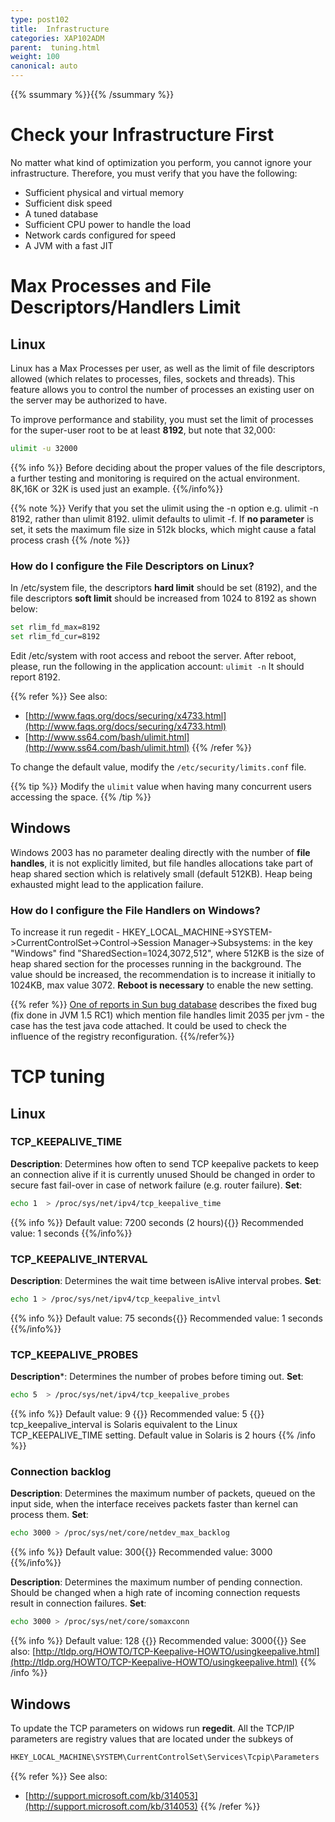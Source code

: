```yaml
---
type: post102
title:  Infrastructure
categories: XAP102ADM
parent:  tuning.html
weight: 100
canonical: auto
---
```


{{% ssummary %}}{{% /ssummary %}}

# Check your Infrastructure First

No matter what kind of optimization you perform, you cannot ignore your infrastructure. Therefore, you must verify that you have the following:

- Sufficient physical and virtual memory
- Sufficient disk speed
- A tuned database
- Sufficient CPU power to handle the load
- Network cards configured for speed
- A JVM with a fast JIT

# Max Processes and File Descriptors/Handlers Limit

## Linux

Linux has a Max Processes per user, as well as the limit of file descriptors allowed (which relates to processes, files, sockets and threads). This feature allows you to control the number of processes an existing user on the server may be authorized to have.

To improve performance and stability, you must set the limit of processes for the super-user root to be at least **8192**, but note that 32,000:


```bash
ulimit -u 32000
```

{{% info %}}
Before deciding about the proper values of the file descriptors, a further testing and monitoring is required on the actual environment. 8K,16K or 32K is used just an example.
{{%/info%}}

{{% note %}}
Verify that you set the ulimit using the -n option e.g. ulimit -n 8192, rather than ulimit 8192. ulimit defaults to ulimit -f. If **no parameter** is set, it sets the maximum file size in 512k blocks, which might cause a fatal process crash
{{% /note %}}

### How do I configure the File Descriptors on Linux?

In /etc/system file, the descriptors **hard limit** should be set (8192), and the file descriptors **soft limit** should be increased from 1024 to 8192 as shown below:


```bash
set rlim_fd_max=8192
set rlim_fd_cur=8192
```

Edit /etc/system with root access and reboot the server. After reboot, please, run the following in the application account:
`ulimit -n`
It should report 8192.

{{% refer %}}
See also:

- [http://www.faqs.org/docs/securing/x4733.html](http://www.faqs.org/docs/securing/x4733.html)
- [http://www.ss64.com/bash/ulimit.html](http://www.ss64.com/bash/ulimit.html)
{{% /refer %}}

To change the default value, modify the `/etc/security/limits.conf` file.

{{% tip %}}
Modify the `ulimit` value when having many concurrent users accessing the space.
{{% /tip %}}

## Windows

Windows 2003 has no parameter dealing directly with the number of **file handles**, it is not explicitly limited, but file handles allocations take part of heap shared section which is relatively small (default 512KB). Heap being exhausted might lead to the application failure.

### How do I configure the File Handlers on Windows?

To increase it run regedit - HKEY_LOCAL_MACHINE->SYSTEM->CurrentControlSet->Control->Session Manager->Subsystems:
in the key "Windows" find "SharedSection=1024,3072,512", where 512KB is the size of heap shared section for the processes running in the background. The value should be increased, the recommendation is to increase it initially to 1024KB, max value 3072. **Reboot is necessary** to enable the new setting.


{{% refer %}}
[One of reports in Sun bug database](http://bugs.sun.com/bugdatabase/view_bug.do?bug_id=4189011) describes the fixed bug (fix done in JVM 1.5 RC1) which mention file handles limit 2035 per jvm - the case has the test java code attached. It could be used to check the influence of the registry reconfiguration.
{{%/refer%}}

# TCP tuning

## Linux

### TCP_KEEPALIVE_TIME

**Description**: Determines how often to send TCP keepalive packets to keep an connection alive if it is currently unused
Should be changed in order to secure fast fail-over in case of network failure (e.g. router failure).
**Set**:


```bash
echo 1  > /proc/sys/net/ipv4/tcp_keepalive_time
```

{{% info %}}
Default value: 7200 seconds (2 hours){{<wbr>}}
Recommended value: 1 seconds
{{%/info%}}

### TCP_KEEPALIVE_INTERVAL

**Description**: Determines the wait time between isAlive interval probes.
**Set**:


```bash
echo 1 > /proc/sys/net/ipv4/tcp_keepalive_intvl
```

{{% info %}}
Default value: 75 seconds{{<wbr>}}
Recommended value: 1 seconds
{{%/info%}}

### TCP_KEEPALIVE_PROBES

**Description***: Determines the number of probes before timing out.
**Set**:


```bash
echo 5  > /proc/sys/net/ipv4/tcp_keepalive_probes
```

{{% info %}}
Default value: 9 {{<wbr>}}
Recommended value: 5 {{<wbr>}}
tcp_keepalive_interval is Solaris equivalent to the Linux TCP_KEEPALIVE_TIME setting. Default value in Solaris is 2 hours
{{% /info %}}

### Connection backlog

**Description**: Determines the maximum number of packets, queued on the input side, when the interface receives packets faster than kernel can process them.
**Set**:


```bash
echo 3000 > /proc/sys/net/core/netdev_max_backlog
```

{{% info %}}
Default value: 300{{<wbr>}}
Recommended value: 3000
{{%/info%}}

**Description**: Determines the maximum number of pending connection.
Should be changed when a high rate of incoming connection requests result in connection failures.
**Set**:


```bash
echo 3000 > /proc/sys/net/core/somaxconn
```

{{% info %}}
Default value: 128 {{<wbr>}}
Recommended value: 3000{{<wbr>}}
See also: [http://tldp.org/HOWTO/TCP-Keepalive-HOWTO/usingkeepalive.html](http://tldp.org/HOWTO/TCP-Keepalive-HOWTO/usingkeepalive.html)
{{% /info %}}

## Windows

To update the TCP parameters on widows run **regedit**.
All the TCP/IP parameters are registry values that are located under the subkeys of


```bash
HKEY_LOCAL_MACHINE\SYSTEM\CurrentControlSet\Services\Tcpip\Parameters
```

{{% refer %}}
See also:
- [http://support.microsoft.com/kb/314053](http://support.microsoft.com/kb/314053)
{{% /refer %}}

